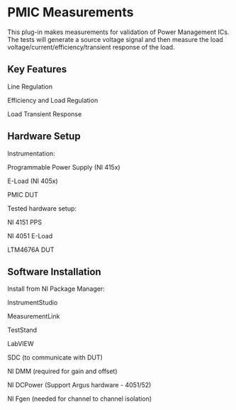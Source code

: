 # PMIC Measurements

This plug-in makes measurements for validation of Power Management ICs. The tests will generate a source voltage signal and then measure the load voltage/current/efficiency/transient response of the load.

## Key Features

Line Regulation

Efficiency and Load Regulation

Load Transient Response

## Hardware Setup


Instrumentation:

  Programmable Power Supply (NI 415x)
  
  E-Load (NI 405x)
  
  PMIC DUT


Tested hardware setup:

  NI 4151 PPS
  
  NI 4051 E-Load
  
  LTM4676A DUT 


## Software Installation

Install from NI Package Manager:

  InstrumentStudio 
  
  MeasurementLink 
  
  TestStand
  
  LabVIEW
  
  SDC (to communicate with DUT)
  
  NI DMM (required for gain and offset)
  
  NI DCPower (Support Argus hardware - 4051/52)
  
  NI Fgen (needed for channel to channel isolation)



